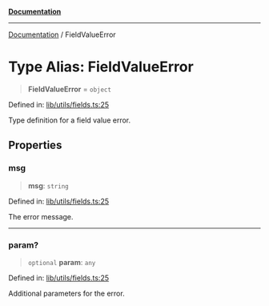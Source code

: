 [**Documentation**](../README.md)

***

[Documentation](../README.md) / FieldValueError

# Type Alias: FieldValueError

> **FieldValueError** = `object`

Defined in: [lib/utils/fields.ts:25](https://github.com/aldesgroup/goaldn/blob/6a7943d02984b1a6b41d76a3a483a1484b644076/lib/utils/fields.ts#L25)

Type definition for a field value error.

## Properties

### msg

> **msg**: `string`

Defined in: [lib/utils/fields.ts:25](https://github.com/aldesgroup/goaldn/blob/6a7943d02984b1a6b41d76a3a483a1484b644076/lib/utils/fields.ts#L25)

The error message.

***

### param?

> `optional` **param**: `any`

Defined in: [lib/utils/fields.ts:25](https://github.com/aldesgroup/goaldn/blob/6a7943d02984b1a6b41d76a3a483a1484b644076/lib/utils/fields.ts#L25)

Additional parameters for the error.
